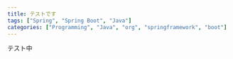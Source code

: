 ```yaml
---
title: テストです
tags: ["Spring", "Spring Boot", "Java"]
categories: ["Programming", "Java", "org", "springframework", "boot"]
---
```


テスト中
